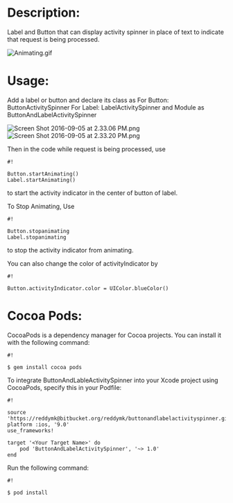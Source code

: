 # Description:
Label and Button that can display activity spinner in place of text to indicate that request is being processed.

![Animating.gif](https://bitbucket.org/repo/gj9GdG/images/3373217030-Animating.gif)

# Usage:
Add a label or button and declare its class as 
For Button: ButtonActivitySpinner
For Label: LabelActivitySpinner
and Module as ButtonAndLabelActivitySpinner

![Screen Shot 2016-09-05 at 2.33.06 PM.png](https://bitbucket.org/repo/gj9GdG/images/3145537823-Screen%20Shot%202016-09-05%20at%202.33.06%20PM.png)
![Screen Shot 2016-09-05 at 2.33.20 PM.png](https://bitbucket.org/repo/gj9GdG/images/2089856220-Screen%20Shot%202016-09-05%20at%202.33.20%20PM.png)

Then in the code while request is being processed, use 

```
#!

Button.startAnimating()
Label.startAnimating()
```

to start the activity indicator in the center of button of label. 

To Stop Animating, Use


```
#!

Button.stopanimating
Label.stopanimating
```
to stop the activity indicator from animating. 



You can also change the color of activityIndicator by 
```
#!

Button.activityIndicator.color = UIColor.blueColor()
```

	
# Cocoa Pods: 
CocoaPods is a dependency manager for Cocoa projects. 
You can install it with the following command:


```
#!

$ gem install cocoa pods

```

To integrate ButtonAndLableActivitySpinner into your Xcode project using CocoaPods, specify this in your Podfile: 

```
#!

source 'https://reddymk@bitbucket.org/reddymk/buttonandlabelactivityspinner.git'
platform :ios, '9.0'
use_frameworks!

target '<Your Target Name>' do
    pod 'ButtonAndLabelActivitySpinner', '~> 1.0'
end
```

Run the following command:


```
#!

$ pod install

```